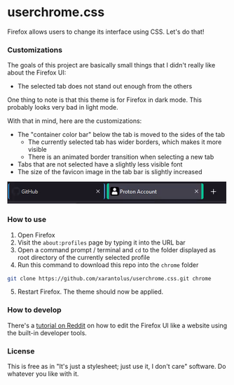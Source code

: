 # userchrome.css
Firefox allows users to change its interface using CSS. Let's do that!

### Customizations
The goals of this project are basically small things that I didn't really like about the Firefox UI:
* The selected tab does not stand out enough from the others

One thing to note is that this theme is for Firefox in dark mode. This probably looks very bad in light mode.

With that in mind, here are the customizations:
* The "container color bar" below the tab is moved to the sides of the tab
  * The currently selected tab has wider borders, which makes it more visible
  * There is an animated border transition when selecting a new tab
* Tabs that are not selected have a slightly less visible font
* The size of the favicon image in the tab bar is slightly increased

![tab switch gif](.github/screenshots/tabswitch.gif)

### How to use
1. Open Firefox
2. Visit the `about:profiles` page by typing it into the URL bar
3. Open a command prompt / terminal and `cd` to the folder displayed as root directory of the currently selected profile
4. Run this command to download this repo into the `chrome` folder
```sh
git clone https://github.com/xarantolus/userchrome.css.git chrome
```
5. Restart Firefox. The theme should now be applied.

### How to develop
There's a [tutorial on Reddit](https://www.reddit.com/r/FirefoxCSS/comments/73dvty/tutorial_how_to_create_and_livedebug_userchromecss/) on how to edit the Firefox UI like a website using the built-in developer tools.

### License
This is free as in "It's just a stylesheet; just use it, I don't care" software. Do whatever you like with it.
